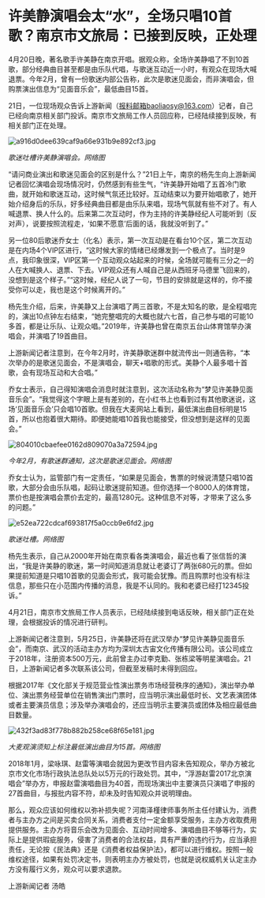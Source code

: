 # 许美静演唱会太“水”，全场只唱10首歌？南京市文旅局：已接到反映，正处理

4月20日晚，著名歌手许美静在南京开唱。据观众称，全场许美静唱了不到10首歌，部分经典曲目甚至都是由乐队代唱，与歌迷互动近一小时，有观众在现场大喊退票。今年2月，曾有一份歌迷内部公告称，此次是歌迷见面会，而非演唱会，但购票演出信息为“见面音乐会”，最低曲目15首。

21日，一位现场观众告诉上游新闻（报料邮箱baoliaosy@163.com）记者，自己已经向南京相关部门投诉。南京市文旅局工作人员回应称，已经陆续接到反映，有相关部门正在处理。

![a916d0dee639caf9a66e931b9e892cf3.jpg](https://raw.githubusercontent.com/qqhsx/qqnews_image/main/2024/04/21/许美静演唱会太“水”，全场只唱10首歌？南京市文旅局：已接到反映，正处理/a916d0dee639caf9a66e931b9e892cf3.jpg)

_歌迷吐槽许美静演唱会。网络图_

“请问商业演出和歌迷见面会的区别是什么？”21日上午，南京的杨先生向上游新闻记者回忆演唱会现场情况时，仍然感到有些生气，“许美静开始唱了五首冷门歌曲，就开始和歌迷互动，这时候气氛还比较好。互动结束以为要开始唱歌了，她开始介绍身后的乐队，好多经典曲目都是由乐队来唱，现场气氛就有些不对了。有人喊退票、换人什么的。后来第二次互动时，作为主持的许美静经纪人可能听到（反对声），说要按照流程走，‘如果不愿意’后面的话，我就没听到了。”

另一位80后歌迷乔女士（化名）表示，第一次互动是在看台10个区，第二次互动是在内场4个VIP区进行，“这时候大家的情绪已经爆发到一个极点了。当时是9点，我印象很深，VIP区第一个互动观众站起来的时候，全场就可能有三分之一的人在大喊换人、退票、下去。VIP观众还有人喊自己是从西班牙马德里飞回来的，没想到是这个样子。”“这时候，经纪人说了一句，节目的安排就是这样的，你不接受你可以走，我也是这个时候离开的。”

杨先生介绍，后来，许美静又上台演唱了两三首歌，不是太知名的歌，是全程唱完的，演出10点钟左右结束，“她完整唱完的大概也就六七首，自己参与唱的可能10多首，都是让乐队、让观众唱。”2019年，许美静也曾在南京五台山体育馆举办演唱会，并演唱了19首曲目。

上游新闻记者注意到，在今年2月时，许美静歌迷群中就流传出一则通告称，“本次举办的是歌迷见面会，不是演唱会，聊天+唱歌的形式。美静个人最多唱十首歌，会有现场互动和大合唱。”

乔女士表示，自己得知演唱会消息时就注意到，这次活动名称为“梦见许美静见面音乐会”。“我觉得这个字眼上是有差别的，在小红书上也看到过有其他歌迷说，这场‘见面音乐会’只会唱10首歌。但我在大麦网站上看到，最低演出曲目标明是15首，所以也抱着很大期待。即便她能唱10首我也能接受，但没想到是这样的见面会。”

![804010cbaefee0162d809070a3a72594.jpg](https://raw.githubusercontent.com/qqhsx/qqnews_image/main/2024/04/21/许美静演唱会太“水”，全场只唱10首歌？南京市文旅局：已接到反映，正处理/804010cbaefee0162d809070a3a72594.jpg)

 _今年2月，有歌迷群通知，这次是歌迷见面会。网络图_

乔女士认为，监管部门有一定责任，“如果是见面会，售票的时候说清楚只唱10首歌，大部分会由乐队唱，起码让歌迷提前知道。但你选择一个8000人的体育馆，票价也是按演唱会票价去定的，最高1280元。这种信息不对等，才带来了这么多的问题。”

![e52ea722cdcaf693817f5a0ccb9e6fd2.jpg](https://raw.githubusercontent.com/qqhsx/qqnews_image/main/2024/04/21/许美静演唱会太“水”，全场只唱10首歌？南京市文旅局：已接到反映，正处理/e52ea722cdcaf693817f5a0ccb9e6fd2.jpg)

_歌迷吐槽。网络图_

杨先生表示，自己从2000年开始在南京看各类演唱会，最近也看了张信哲的演出，“我是许美静的歌迷，第一时间知道消息就让老婆订了两张680元的票。但如果提前知道是只唱10首歌的见面会形式，我可能会犹豫。而且购票时也没有标注信息，那些只在小范围内传播的消息，我是不认同的。我和老婆已经打12345投诉。”

4月21日，南京市文旅局工作人员表示，已经陆续接到电话反映，相关部门正在处理，会根据投诉的情况进行研判。

上游新闻记者注意到，5月25日，许美静还将在武汉举办“梦见许美静见面音乐会”，而南京、武汉的活动主办方均为深圳太古宙文化传播有限公司。该公司成立于2018年，注册资本500万元，此前曾主办过李克勤、张栋梁等明星演唱会。21日，上游新闻记者多次联系该公司，但截至发稿时未得到回应。

根据2017年《文化部关于规范营业性演出票务市场经营秩序的通知》，演出举办单位、演出票务经营单位在销售演出门票时，应当明示演出最低时长、文艺表演团体或者主要演员信息；涉及举办演唱会的，还应当明示主要演员或团体及相应最低曲目数量。

![432f3ad83f778b882b258ce68f65e181.jpg](https://raw.githubusercontent.com/qqhsx/qqnews_image/main/2024/04/21/许美静演唱会太“水”，全场只唱10首歌？南京市文旅局：已接到反映，正处理/432f3ad83f778b882b258ce68f65e181.jpg)

_大麦观演须知上标注最低演出曲目为15首。网络图_

2018年1月，梁咏琪、赵雷等演唱会就因为更改节目内容未告知观众，举办方被北京市文化市场行政执法总队处以5万元的行政处罚。其中，“浮游赵雷2017北京演唱会”举办方，申报赵雷演唱曲目为40首，而现场演出中主要演员只演唱了申报的27首曲目，与报批内容不符，却未及时告知观众并说明理由。

那么，观众应该如何维权以弥补损失呢？河南泽槿律师事务所主任付建认为，消费者与主办方之间是买卖合同关系，消费者支付一定金额享受服务，主办方收取费用提供服务。主办方将音乐会改为见面会、互动时间增多、演唱曲目不够等行为，实际上是提供瑕疵服务，侵害了消费者的合法权益，具有严重的违约行为，应当承担责任，无论按《民法典》还是《消费者权益保护法》，都可以进行维权。按照一般维权途径，如果有处罚决定书，则表明主办方被处罚，也就是说权威机关认定主办方没有履行义务，观众可以要求退款。

上游新闻记者 汤皓

